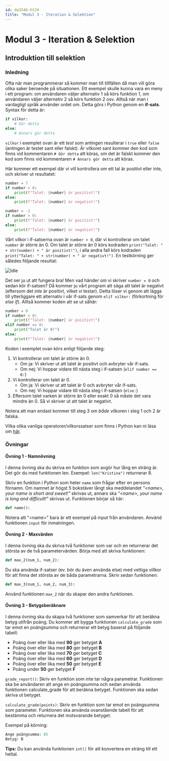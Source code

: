 ```yaml
---
id: da354b-ht24
title: "Modul 3 - Iteration & Selektion"
---
```


# Modul 3 - Iteration & Selektion

## Introduktion till selektion

### Inledning

Ofta när man programmerar så kommer man till tillfällen då man vill göra olika saker beroende på situationen. Ett exempel skulle kunna vara en meny i ett program: om användaren väljer alternativ 1 så körs funktion 1, om användaren väljer alternetiv 2 så körs funktion 2 osv. Alltså när man i vardagligt språk använder ordet _om_. Detta görs i Python genom en __if-sats__. Syntax för detta är:

```python
if vilkor:
    # Gör detta
else:
    # Annars gör detta
```

`vilkor` i exemplet ovan är ett _test_ som antingen resulterar i `true` eller `false` (antingen är testet sant eller falskt). Är vilkoret sant kommer den kod som finns vid kommentaren `# Gör detta` att köras, om det är falskt kommer den kod som finns vid kommentaren `# Annars gör detta` att köras.

Här kommer ett exempel där vi vill kontrollera om ett tal är positivt eller inte, och skriver ut resultatet:

```python
number = 7
if number > 0:
    print(f"Talet: {number} är positivt!")
else:
    print(f"Talet: {number} är negativt!")

number = -2
if number > 0:
    print(f"Talet: {number} är positivt!")
else:
    print(f"Talet: {number} är negativt!")
```

Vårt vilkor i if-satserna ovan är `number > 0`, där vi kontrollerar om talet `number` är större än 0. Om talet är större än 0 körs kodraden `print("Talet: " + str(number) + " är positivt!")`, i alla andra fall körs kodraden `print("Talet: " + str(number) + " är negativt!")`. En testkörning ger således följande resultat:

![Idle](../images/idle5.png)

Det ser ju ut att fungera bra! Men vad händer om vi skriver `number = 0` och sedan kör if-satsen? Då kommer ju vårt program att säga att talet är negativt (eftersom det _inte_ är positivt, vilket vi testar). Detta löser vi genom att lägga till ytterliggare ett alternativ i vår if-sats genom `elif vilkor:` (förkortning för _else if_). Alltså kommer koden att se ut såhär:

```python
number = 0
if number > 0:
    print(f"Talet: {number} är positivt!")
elif number == 0:
    print("Talet är 0!")
else:
    print(f"Talet: {number} är negativt!")
```

Koden i exemplet ovan körs enligt följande steg:

1. Vi kontrollerar om talet är större än 0.
	- Om ja: Vi skriver ut att talet är positivt och avbryter vår if-sats.
	- Om nej: Vi hoppar vidare till nästa steg i if-satsen (`elif number == 0:`)
2. Vi kontrollerar om talet är 0.
	- Om ja: Vi skriver ut att talet är 0 och avbryter vår if-sats.
	- Om nej: Vi hoppar vidare till nästa steg i if-satsen (`else:`)
3. Eftersom talet varken är större än 0 eller exakt 0 så måste det vara mindre än 0. Så vi skriver ut att talet är negativt.

Notera att man endast kommer till steg 3 om _både_ vilkoren i steg 1 och 2 är falska.

Vilka olika vanliga operatorer/vilkorssatser som finns i Python kan ni läsa om [här](http://greenteapress.com/thinkpython2/html/thinkpython2006.html#sec56).

### Övningar

#### Övning 1 - Namnövning

I denna övning ska du skriva en funktion som avgör hur lång en sträng är. Det gör du med funktionen len. Exempel: `len("Kristina")` returnerar 8.

Skriv en funktion i Python som heter `name` som frågar efter en persons förnamn. Om namnet är högst 5 bokstäver långt ska meddelandet _"&lt;name&gt;, your name is short and sweet!"_ skrivas ut, annars ska _"&lt;name&gt;, your name is long and difficult!"_ skrivas ut. Funktionen börjar så här:

```python
def name():
```

Notera att "&lt;name&gt;" bara är ett exempel på input från användaren. Använd funktionen `input` för inmatningen.

#### Övning 2 - Maxvärden

I denna övning ska du skriva två funktioner som var och en returnerar det största av de två parametervärden. Börja med att skriva funktionen:

```python
def max_2(num_1, num_2):
```

Du ska använda if-satser (ev. bör du även använda else) med vettiga villkor för att finna det största av de båda parametrarna. Skriv sedan funktionen:

```python
def max_3(num_1, num_2, num_3):
```

Använd funktionen `max_2` när du skapar den andra funktionen.

#### Övning 3 - Betygsberäknare

I denna övning ska du skapa två funktioner som samverkar för att beräkna betyg utifrån poäng. Du kommer att bygga funktionen `calculate_grade` som tar emot en poängsumma och returnerar ett betyg baserat på följande tabell:

- Poäng över eller lika med **90** ger betyget **A**
- Poäng över eller lika med **80** ger betyget **B**
- Poäng över eller lika med **70** ger betyget **C**
- Poäng över eller lika med **60** ger betyget **D**
- Poäng över eller lika med **50** ger betyget **E**
- Poäng under **50** ger betyget **F**

`grade_report()`: Skriv en funktion som inte tar några parametrar. Funktionen ska be användaren att ange en poängsumma och sedan använda funktionen calculate_grade för att beräkna betyget. Funktionen ska sedan skriva ut betyget.

`calculate_grade(points)`: Skriv en funktion som tar emot en poängsumma som parameter. Funktionen ska använda ovanstående tabell för att bestämma och returnera det motsvarande betyget.


Exempel på körning:

```python
Ange poängsumma: 85
Betyg: B
```

**Tips:** Du kan använda funktionen `int()` för att konvertera en sträng till ett heltal.


<!--
### Exempellösningar

- [Övning 3 - Betygsberäknare](../ex-solutions/Ö1.3.py)
- -->